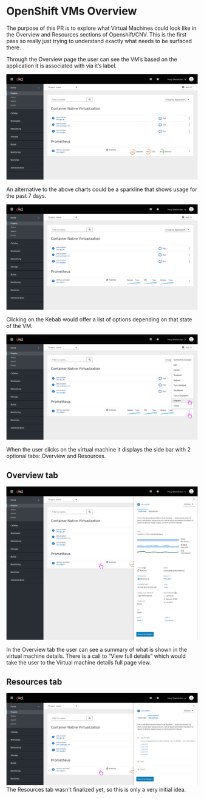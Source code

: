 # OpenShift VMs Overview

The purpose of this PR is to explore what Virtual Machines could look like in the Overview and Resources sections of Openshift/CNV.
This is the first pass so really just trying to understand exactly what needs to be surfaced there.

Through the Overview page the user can see the VM’s based on the application it is associated with via it’s label.

![list of VMs based on app with label](Openshift-overview-virtual-machine.png)

An alternative to the above charts could be a sparkline that shows usage for the past 7 days.

![sparkline instead of dounat](Openshift-overview-virtual-machine-sparkline.png)

Clicking on the Kebab would offer a list of options depending on that state of the VM.

![dropdown menu options](Openshift-overview-virtual-machine-dropdown.png)

When the user clicks on the virtual machine it displays the side bar with 2 optional tabs: Overview and Resources.

## Overview tab

![overview tab](Openshift-overview-virtual-machin-overviewtab.png)

In the Overview tab the user can see a summary of what is shown in the virtual machine details. There is a call to “View full details” which would take the user to the Virtual machine details full page view.

## Resources tab

![resources tab](Openshift-overview-virtual-machin-resourcestab.png)
The Resources tab wasn't finalized yet, so this is only a very initial idea.
